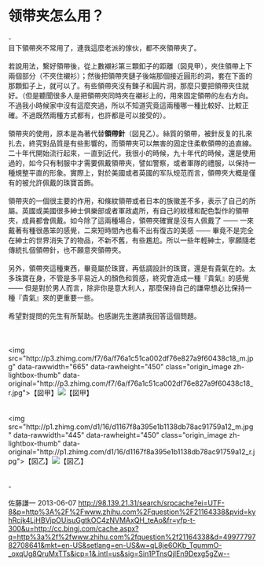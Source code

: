# 领带夹怎么用？

<div class="zm-editable-content clearfix">-<br>目下領帶夾不常用了，連我這麼老派的傢伙，都不夾領帶夾了。<br><br>若說用法，繫好領帶後，從上數襯衫第三顆釦子的距離（図見甲），夾住領帶上下兩個部分（不夾住襯衫）；然後把領帶夾鏈子後端那個接近圓形的洞，套在下面的那顆釦子上，就可以了。有些領帶夾沒有鍊子和圓片洞，那麼只要把領帶夾住就好。（但是聽聞很多人是把領帶夾同時夾在襯衫上的，用來固定領帶的左右方向。不過我小時候家中沒有這麼夾過，所以不知道究竟這兩種哪一種比較好、比較正確。不過既然兩種方式都有，也許都是可以接受的）。<br><br>領帶夾的使用，原本是為著代替<b>領帶針</b>（図見乙）。絲質的領帶，被針反复的扎來扎去，終究對品質是有些影響的，而領帶夾可以無害的固定住柔軟領帶的追直線。二十年代開始流行起來，一直到近代，我很小的時候，九十年代的時候，還是使用過的，如今只有制服中才需要佩戴領帶夾，譬如警察，或者軍隊的禮服，以保持一種規整平直的形象。實際上，對於美國或者英國的军队规范而言，領帶夾大概是僅有的被允許佩戴的珠寶首飾。<br><br>領帶夾的一個很主要的作用，和條紋領帶或者日本的族徽差不多，表示了自己的所屬。英國或美國很多紳士俱樂部或者軍政處所，有自己的紋樣和配色製作的領帶夾，成員都會佩戴。如今除了這兩種場合，領帶夾確實是沒有人佩戴了 ─── 一來戴著有種很愚笨的感覺，二來短時間內也看不出有復古的美感 ─── 畢竟不是完全在紳士的世界消失了的物品，不新不舊，有些尷尬。所以一些年輕紳士，寧願隨老傳統扎個領帶針，也不願意夾領帶夾。<br><br>另外，領帶夾這種東西，畢竟屬於珠寶，再低調設計的珠寶，還是有貴氣在的。太多珠寶在身，不管是多平易近人的顏色和質感，終究會造成一種『貴氣』的感覺 ─── 但是對於男人而言，除非你是意大利人，那麼保持自己的謙卑想必比保持一種『貴氣』來的更重要一些。<br><br>希望對提問的先生有所幫助。也感謝先生邀請我回答這個問題。<br><br><br><br><noscript>&lt;img src="http://p3.zhimg.com/f7/6a/f76a1c51ca002df76e827a9f60438c18_m.jpg" data-rawwidth="665" data-rawheight="450" class="origin_image zh-lightbox-thumb" data-original="http://p3.zhimg.com/f7/6a/f76a1c51ca002df76e827a9f60438c18_r.jpg"&gt;【図甲】</noscript><img src="//s1.zhimg.com/misc/whitedot.jpg" data-rawwidth="665" data-rawheight="450" class="origin_image zh-lightbox-thumb lazy" data-original="http://p3.zhimg.com/f7/6a/f76a1c51ca002df76e827a9f60438c18_r.jpg" data-actualsrc="http://p3.zhimg.com/f7/6a/f76a1c51ca002df76e827a9f60438c18_m.jpg">【図甲】<br><br><br><noscript>&lt;img src="http://p1.zhimg.com/d1/16/d1167f8a395e1b1138db78ac91759a12_m.jpg" data-rawwidth="445" data-rawheight="450" class="origin_image zh-lightbox-thumb" data-original="http://p1.zhimg.com/d1/16/d1167f8a395e1b1138db78ac91759a12_r.jpg"&gt;【図乙】</noscript><img src="//s1.zhimg.com/misc/whitedot.jpg" data-rawwidth="445" data-rawheight="450" class="origin_image zh-lightbox-thumb lazy" data-original="http://p1.zhimg.com/d1/16/d1167f8a395e1b1138db78ac91759a12_r.jpg" data-actualsrc="http://p1.zhimg.com/d1/16/d1167f8a395e1b1138db78ac91759a12_m.jpg">【図乙】<br><br><br>-</div>

佐藤謙一 2013-06-07 http://98.139.21.31/search/srpcache?ei=UTF-8&p=http%3A%2F%2Fwww.zhihu.com%2Fquestion%2F21164338&pvid=kyhRcjk4LjHBVjpOUisuGgtkOC4zNVMAxQH_teAo&fr=yfp-t-300&u=http://cc.bingj.com/cache.aspx?q=http%3a%2f%2fwww.zhihu.com%2fquestion%2f21164338&d=4997779782708641&mkt=en-US&setlang=en-US&w=qL8je6OKb_TgummO-_oxqUg8QruMxTTs&icp=1&.intl=us&sig=Sin1PTnsQjIEn9Dexg5gZw--